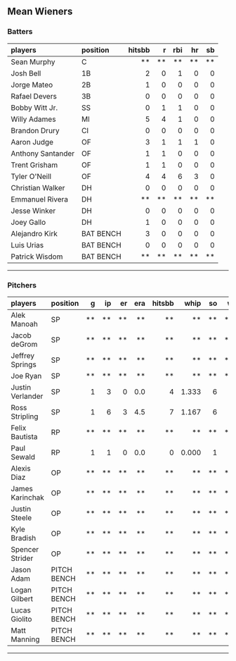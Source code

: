 ## Mean Wieners

### Batters

 
|players           |position  | hitsbb|  r| rbi| hr| sb| 
|:-----------------|:---------|------:|--:|---:|--:|--:| 
|Sean Murphy       |C         |     **| **|  **| **| **| 
|Josh Bell         |1B        |      2|  0|   1|  0|  0| 
|Jorge Mateo       |2B        |      1|  0|   0|  0|  0| 
|Rafael Devers     |3B        |      0|  0|   0|  0|  0| 
|Bobby Witt Jr.    |SS        |      0|  1|   1|  0|  0| 
|Willy Adames      |MI        |      5|  4|   1|  0|  0| 
|Brandon Drury     |CI        |      0|  0|   0|  0|  0| 
|Aaron Judge       |OF        |      3|  1|   1|  1|  0| 
|Anthony Santander |OF        |      1|  1|   0|  0|  0| 
|Trent Grisham     |OF        |      1|  1|   0|  0|  0| 
|Tyler O'Neill     |OF        |      4|  4|   6|  3|  0| 
|Christian Walker  |DH        |      0|  0|   0|  0|  0| 
|Emmanuel Rivera   |DH        |     **| **|  **| **| **| 
|Jesse Winker      |DH        |      0|  0|   0|  0|  0| 
|Joey Gallo        |DH        |      1|  0|   0|  0|  0| 
|Alejandro Kirk    |BAT BENCH |      3|  0|   0|  0|  0| 
|Luis Urias        |BAT BENCH |      0|  0|   0|  0|  0| 
|Patrick Wisdom    |BAT BENCH |     **| **|  **| **| **| 


* * *

### Pitchers

 
|players          |position    |  g| ip| er| era| hitsbb|  whip| so|  w| sv| 
|:----------------|:-----------|--:|--:|--:|---:|------:|-----:|--:|--:|--:| 
|Alek Manoah      |SP          | **| **| **|  **|     **|    **| **| **| **| 
|Jacob deGrom     |SP          | **| **| **|  **|     **|    **| **| **| **| 
|Jeffrey Springs  |SP          | **| **| **|  **|     **|    **| **| **| **| 
|Joe Ryan         |SP          | **| **| **|  **|     **|    **| **| **| **| 
|Justin Verlander |SP          |  1|  3|  0| 0.0|      4| 1.333|  6|  0|  0| 
|Ross Stripling   |SP          |  1|  6|  3| 4.5|      7| 1.167|  6|  0|  0| 
|Felix Bautista   |RP          | **| **| **|  **|     **|    **| **| **| **| 
|Paul Sewald      |RP          |  1|  1|  0| 0.0|      0| 0.000|  1|  0|  0| 
|Alexis Diaz      |OP          | **| **| **|  **|     **|    **| **| **| **| 
|James Karinchak  |OP          | **| **| **|  **|     **|    **| **| **| **| 
|Justin Steele    |OP          | **| **| **|  **|     **|    **| **| **| **| 
|Kyle Bradish     |OP          | **| **| **|  **|     **|    **| **| **| **| 
|Spencer Strider  |OP          | **| **| **|  **|     **|    **| **| **| **| 
|Jason Adam       |PITCH BENCH | **| **| **|  **|     **|    **| **| **| **| 
|Logan Gilbert    |PITCH BENCH | **| **| **|  **|     **|    **| **| **| **| 
|Lucas Giolito    |PITCH BENCH | **| **| **|  **|     **|    **| **| **| **| 
|Matt Manning     |PITCH BENCH | **| **| **|  **|     **|    **| **| **| **| 


* * *


